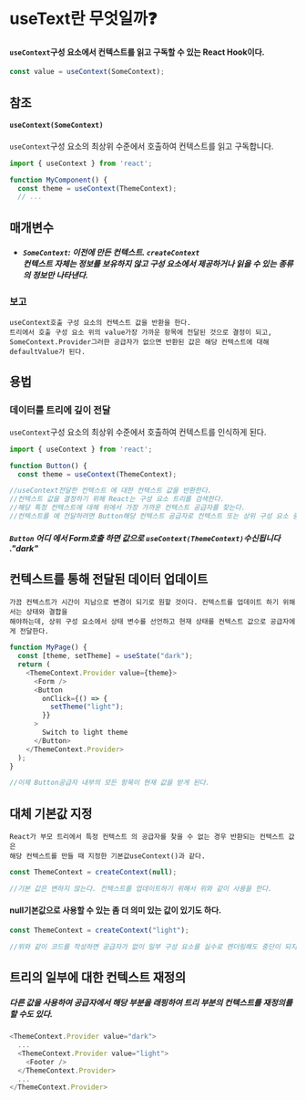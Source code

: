 # useText란 무엇일까❓

#### `useContext`구성 요소에서 컨텍스트를 읽고 구독할 수 있는 React Hook이다.

```js
const value = useContext(SomeContext);
```

## 참조

#### `useContext(SomeContext)`

`useContext`구성 요소의 최상위 수준에서 호출하여 컨텍스트를 읽고 구독합니다.

```js
import { useContext } from 'react';

function MyComponent() {
  const theme = useContext(ThemeContext);
  // ...
```

## 매개변수

- ##### `SomeContext`: 이전에 만든 컨텍스트. `createContext` <br/>컨텍스트 자체는 정보를 보유하지 않고 구성 요소에서 제공하거나 읽을 수 있는 종류의 정보만 나타낸다.

### 보고

    useContext호출 구성 요소의 컨텍스트 값을 반환을 한다.
    트리에서 호출 구성 요소 위의 value가장 가까운 항목에 전달된 것으로 결정이 되고,
    SomeContext.Provider그러한 공급자가 없으면 반환된 값은 해당 컨텍스트에 대해 defaultValue가 된다.

## 용법

### 데이터를 트리에 깊이 전달

`useContext`구성 요소의 최상위 수준에서 호출하여 컨텍스트를 인식하게 된다.

```js
import { useContext } from 'react';

function Button() {
  const theme = useContext(ThemeContext);

//useContext전달한 컨텍스트 에 대한 컨텍스트 값을 반환한다.
//컨텍스트 값을 결정하기 위해 React는 구성 요소 트리를 검색한다.
//해당 특정 컨텍스트에 대해 위에서 가장 가까운 컨텍스트 공급자를 찾는다.
//컨텍스트를 에 전달하려면 Button해당 컨텍스트 공급자로 컨텍스트 또는 상위 구성 요소 중 하나를 래핑!!
```

##### `Button` 어디 에서 Form호출 하면 값으로 `useContext(ThemeContext)`수신됩니다 ."dark"

## 컨텍스트를 통해 전달된 데이터 업데이트

    가끔 컨텍스트가 시간이 지남으로 변경이 되기로 원할 것이다. 컨텍스트를 업데이트 하기 위해서는 상태와 결합을
    해야하는데, 상위 구성 요소에서 상태 변수를 선언하고 현재 상태를 컨텍스트 값으로 공급자에게 전달한다.

```js
function MyPage() {
  const [theme, setTheme] = useState("dark");
  return (
    <ThemeContext.Provider value={theme}>
      <Form />
      <Button
        onClick={() => {
          setTheme("light");
        }}
      >
        Switch to light theme
      </Button>
    </ThemeContext.Provider>
  );
}

//이제 Button공급자 내부의 모든 항목이 현재 값을 받게 된다.
```

## 대체 기본값 지정

    React가 부모 트리에서 특정 컨텍스트 의 공급자를 찾을 수 없는 경우 반환되는 컨텍스트 값은
    해당 컨텍스트를 만들 때 지정한 기본값useContext()과 같다.

```js
const ThemeContext = createContext(null);

//기본 값은 변하지 않는다. 컨텍스트를 업데이트하기 위해서 위와 같이 사용을 한다.
```

#### null기본값으로 사용할 수 있는 좀 더 의미 있는 값이 있기도 하다.

```js
const ThemeContext = createContext("light");

//위와 같이 코드를 작성하면 공급자가 없이 일부 구성 요소를 실수로 렌더링해도 중단이 되지 않는다.
```

## 트리의 일부에 대한 컨텍스트 재정의

##### 다른 값을 사용하여 공급자에서 해당 부분을 래핑하여 트리 부분의 컨텍스트를 재정의를 할 수도 있다.

```js
<ThemeContext.Provider value="dark">
  ...
  <ThemeContext.Provider value="light">
    <Footer />
  </ThemeContext.Provider>
  ...
</ThemeContext.Provider>
```
